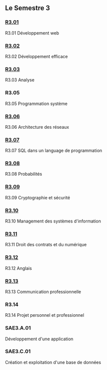 ## Le Semestre 3


### [R3.01](./R3.01)
R3.01 Développement web

### [R3.02](./R3.02)
R3.02 Développement efficace

### [R3.03](./R3.03)
R3.03 Analyse

### R3.05
R3.05 Programmation système

### [R3.06](./R3.06)
R3.06 Architecture des réseaux

### [R3.07](./R3.07)
R3.07 SQL dans un language de programmation

### [R3.08](./R3.08)
R3.08 Probabilités

### [R3.09](./R3.09)
R3.09 Cryptographie et sécurité

### [R3.10](./R3.10)
R3.10 Management des systèmes d'information

### [R3.11](./R3.11)
R3.11 Droit des contrats et du numérique

### [R3.12](./R3.12)
R3.12 Anglais

### [R3.13](./R3.13)
R3.13 Communication professionnelle

### R3.14
R3.14 Projet personnel et professionnel

### SAE3.A.01
Développement d'une application

### SAE3.C.01
Création et exploitation d'une base de données


